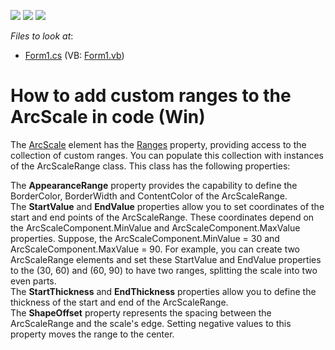 <!-- default badges list -->
![](https://img.shields.io/endpoint?url=https://codecentral.devexpress.com/api/v1/VersionRange/128623646/13.1.4%2B)
[![](https://img.shields.io/badge/Open_in_DevExpress_Support_Center-FF7200?style=flat-square&logo=DevExpress&logoColor=white)](https://supportcenter.devexpress.com/ticket/details/E1457)
[![](https://img.shields.io/badge/📖_How_to_use_DevExpress_Examples-e9f6fc?style=flat-square)](https://docs.devexpress.com/GeneralInformation/403183)
<!-- default badges end -->
<!-- default file list -->
*Files to look at*:

* [Form1.cs](./CS/Q205964/Form1.cs) (VB: [Form1.vb](./VB/Q205964/Form1.vb))
<!-- default file list end -->
# How to add custom ranges to the ArcScale in code (Win)


<p>The <a href="http://documentation.devexpress.com/#WindowsForms/clsDevExpressXtraGaugesCoreModelArcScaletopic">ArcScale</a> element has the <a href="http://documentation.devexpress.com/#WindowsForms/DevExpressXtraGaugesCoreModelArcScale_Rangestopic">Ranges</a> property, providing access to the collection of custom ranges. You can populate this collection with instances of the ArcScaleRange class. This class has the following properties:</p><p>The <strong>AppearanceRange</strong> property provides the capability to define the BorderColor, BorderWidth and ContentColor of the ArcScaleRange.<br />
The <strong>StartValue</strong> and <strong>EndValue</strong> properties allow you to set coordinates of the start and end points of the ArcScaleRange. These coordinates depend on the ArcScaleComponent.MinValue and ArcScaleComponent.MaxValue properties. Suppose, the ArcScaleComponent.MinValue = 30 and ArcScaleComponent.MaxValue = 90. For example, you can create two ArcScaleRange elements and set these StartValue and EndValue properties to the (30, 60) and (60, 90) to have two ranges, splitting the scale into two even parts.<br />
The <strong>StartThickness</strong> and <strong>EndThickness</strong> properties allow you to define the thickness of the start and end of the ArcScaleRange.<br />
The <strong>ShapeOffset</strong> property represents the spacing between the ArcScaleRange and the scale's edge. Setting negative values to this property moves the range to the center.</p>

<br/>



